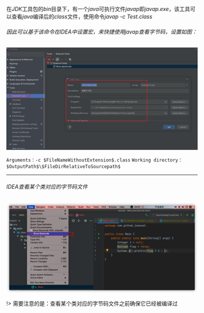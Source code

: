 在*JDK*工具包的*bin*目录下，有一个*java*可执行文件*javap*即*javap.exe*，该工具可以查看*java*编译后的*class*文件，使用命令*javap -c Test.class*

###### 因此可以基于该命令在*IDEA*中设置宏，来快捷使用*javap*查看字节码，设置如图：

![](/docs/assets/img/1.png)

` Arguments：-c $FileNameWithoutExtension$.class `
` Working directory：$OutputPath$\$FileDirRelativeToSourcepath$ `

---

###### *IDEA*查看某个类对应的字节码文件

![](/docs/assets/img/2.png)

!> 需要注意的是：查看某个类对应的字节码文件之前确保它已经被编译过